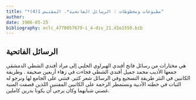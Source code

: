 ```yaml
---
title: "*مطبوعات ومخطوطات : الرسائل الفاتحية*. المقتبس 1(4)"
author: 
date: 1906-05-25
bibliography: oclc_4770057679-i_4-div_21.d1e1550.bib
---
```




##  الرسائل الفاتحية 


 هي  مختارات من رسائل  فاتح أفندي الهبراوي الحلبي  إلى  مراد أفندي الشطي الدمشقي  جمعها الأديب  محمد  جميل  أفندي  الشطي  فجاءت في زهاء  أربعين  صحيفة  . وطريقة الكاتبين في النثر طريقة التسجيع وفي الرسائل شعر كثير. فنثني على الجامع لها ونرجو له الثبات في خطته الأدبية ونستمطر الرحمة على الكاتبين المفننين اللذين قصفت المنية غصني شبابهما وكان يرجى أن يكونا بدرين كاملين.  
